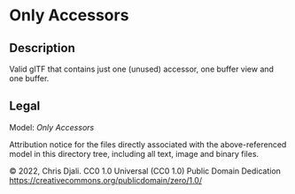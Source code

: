# Only Accessors

## Description

Valid glTF that contains just one (unused) accessor, one buffer view and one buffer.

## Legal

Model: *Only Accessors*

Attribution notice for the files directly associated with the above-referenced model in this directory tree, including all text, image and binary files.

&copy; 2022, Chris Djali. CC0 1.0 Universal (CC0 1.0) Public Domain Dedication <https://creativecommons.org/publicdomain/zero/1.0/>
